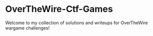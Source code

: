 # OverTheWire-Ctf-Games
Welcome to my collection of solutions and writeups for OverTheWire wargame challenges!

